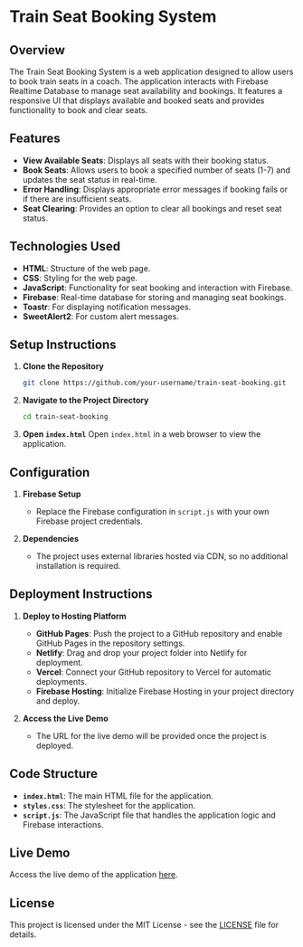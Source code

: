 # Train Seat Booking System

## Overview
The Train Seat Booking System is a web application designed to allow users to book train seats in a coach. The application interacts with Firebase Realtime Database to manage seat availability and bookings. It features a responsive UI that displays available and booked seats and provides functionality to book and clear seats.

## Features
- **View Available Seats**: Displays all seats with their booking status.
- **Book Seats**: Allows users to book a specified number of seats (1-7) and updates the seat status in real-time.
- **Error Handling**: Displays appropriate error messages if booking fails or if there are insufficient seats.
- **Seat Clearing**: Provides an option to clear all bookings and reset seat status.

## Technologies Used
- **HTML**: Structure of the web page.
- **CSS**: Styling for the web page.
- **JavaScript**: Functionality for seat booking and interaction with Firebase.
- **Firebase**: Real-time database for storing and managing seat bookings.
- **Toastr**: For displaying notification messages.
- **SweetAlert2**: For custom alert messages.

## Setup Instructions

1. **Clone the Repository**
   ```bash
   git clone https://github.com/your-username/train-seat-booking.git
   ```

2. **Navigate to the Project Directory**
   ```bash
   cd train-seat-booking
   ```

3. **Open `index.html`**
   Open `index.html` in a web browser to view the application.

## Configuration

1. **Firebase Setup**
   - Replace the Firebase configuration in `script.js` with your own Firebase project credentials.

2. **Dependencies**
   - The project uses external libraries hosted via CDN, so no additional installation is required.

## Deployment Instructions

1. **Deploy to Hosting Platform**
   - **GitHub Pages**: Push the project to a GitHub repository and enable GitHub Pages in the repository settings.
   - **Netlify**: Drag and drop your project folder into Netlify for deployment.
   - **Vercel**: Connect your GitHub repository to Vercel for automatic deployments.
   - **Firebase Hosting**: Initialize Firebase Hosting in your project directory and deploy.

2. **Access the Live Demo**
   - The URL for the live demo will be provided once the project is deployed.

## Code Structure

- **`index.html`**: The main HTML file for the application.
- **`styles.css`**: The stylesheet for the application.
- **`script.js`**: The JavaScript file that handles the application logic and Firebase interactions.

## Live Demo
Access the live demo of the application [here](your-live-demo-url).

## License
This project is licensed under the MIT License - see the [LICENSE](LICENSE) file for details.
